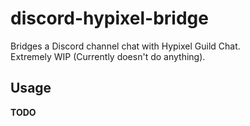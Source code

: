 # discord-hypixel-bridge
Bridges a Discord channel chat with Hypixel Guild Chat.  
Extremely WIP (Currently doesn't do anything).

## Usage
**TODO**
